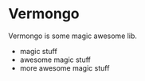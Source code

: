 # Vermongo

Vermongo is some magic awesome lib.

  - magic stuff
  - awesome magic stuff
  - more awesome magic stuff